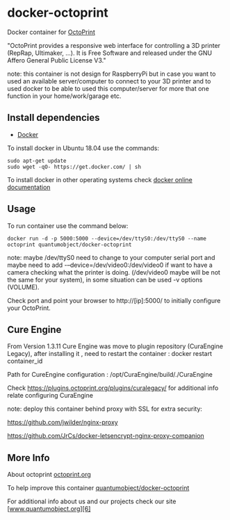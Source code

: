 # docker-octoprint

Docker container for [OctoPrint][3]

"OctoPrint provides a responsive web interface for controlling a 3D printer (RepRap, Ultimaker, ...). It is Free Software and released under the GNU Affero General Public License V3."

note: this container is not design for RaspberryPi but in case you want to used an available server/computer to connect to your 3D printer and to used docker to be able to used this computer/server for more that one function in your home/work/garage etc. 

## Install dependencies

  - [Docker][2]

To install docker in Ubuntu 18.04 use the commands:

    sudo apt-get update
    sudo wget -qO- https://get.docker.com/ | sh

 To install docker in other operating systems check [docker online documentation][4]

## Usage

To run container use the command below:

    docker run -d -p 5000:5000 --device=/dev/ttyS0:/dev/ttyS0 --name octoprint quantumobject/docker-octoprint

note: maybe /dev/ttyS0 need to change to your computer serial port and maybe need to add -–device=/dev/video0:/dev/video0 if want to have a camera checking what the printer is doing. (/dev/video0 maybe will be not the same for your system), in some situation can be used -v options (VOLUME).

Check port and point your browser to http://[ip]:5000/  to initially configure your OctoPrint.

## Cure Engine

From Version 1.3.11 Cure Engine was move to plugin repository (CuraEngine Legacy), after installing it , need to restart the container :  docker restart container_id    

  Path for CureEngine configuration :  /opt/CuraEngine/build/./CuraEngine

Check https://plugins.octoprint.org/plugins/curalegacy/ for additional info relate configuring CuraEngine

note: deploy this container behind proxy with SSL for extra security:

https://github.com/jwilder/nginx-proxy

https://github.com/JrCs/docker-letsencrypt-nginx-proxy-companion

## More Info

About octoprint [octoprint.org][1]

To help improve this container [quantumobject/docker-octoprint][5]

For additional info about us and our projects check our site [www.quantumobject.org][6]

[1]:http://octoprint.org/
[2]:https://www.docker.com
[3]:https://github.com/foosel/OctoPrint
[4]:http://docs.docker.com
[5]:https://github.com/QuantumObject/docker-octoprint
[6]:https://www.quantumobject.org/


